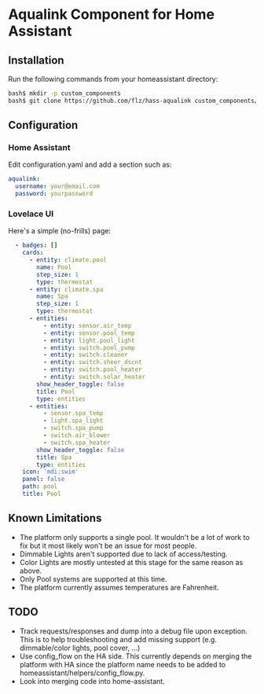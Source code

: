 # Aqualink Component for Home Assistant

## Installation

Run the following commands from your homeassistant directory:

```bash
bash$ mkdir -p custom_components
bash$ git clone https://github.com/flz/hass-aqualink custom_components/aqualink
```

## Configuration

### Home Assistant

Edit configuration.yaml and add a section such as:

```yaml
aqualink:
  username: your@email.com
  password: yourpassword
```

### Lovelace UI

Here's a simple (no-frills) page:

```yaml
  - badges: []
    cards:
      - entity: climate.pool
        name: Pool
        step_size: 1
        type: thermostat
      - entity: climate.spa
        name: Spa
        step_size: 1
        type: thermostat
      - entities:
          - entity: sensor.air_temp
          - entity: sensor.pool_temp
          - entity: light.pool_light
          - entity: switch.pool_pump
          - entity: switch.cleaner
          - entity: switch.sheer_dscnt
          - entity: switch.pool_heater
          - entity: switch.solar_heater
        show_header_toggle: false
        title: Pool
        type: entities
      - entities:
          - sensor.spa_temp
          - light.spa_light
          - switch.spa_pump
          - switch.air_blower
          - switch.spa_heater
        show_header_toggle: false
        title: Spa
        type: entities
    icon: 'mdi:swim'
    panel: false
    path: pool
    title: Pool
  ```

## Known Limitations

- The platform only supports a single pool. It wouldn't be a lot of work to fix but it most likely won't be an issue for most people.
- Dimmable Lights aren't supported due to lack of access/testing.
- Color Lights are mostly untested at this stage for the same reason as above.
- Only Pool systems are supported at this time.
- The platform currently assumes temperatures are Fahrenheit.

## TODO

* Track requests/responses and dump into a debug file upon exception. This is to help troubleshooting and add missing support (e.g. dimmable/color lights, pool cover, ...)
* Use config_flow on the HA side. This currently depends on merging the platform with HA since the platform name needs to be added to homeassistant/helpers/config_flow.py.
* Look into merging code into home-assistant.